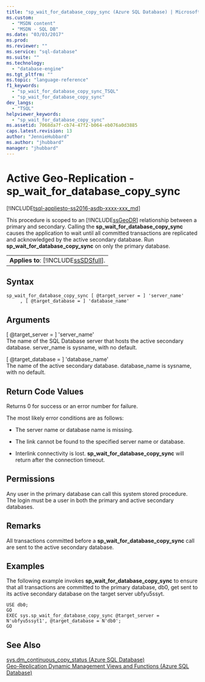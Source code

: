 ```yaml
---
title: "sp_wait_for_database_copy_sync (Azure SQL Database) | Microsoft Docs"
ms.custom: 
  - "MSDN content"
  - "MSDN - SQL DB"
ms.date: "03/03/2017"
ms.prod: 
ms.reviewer: ""
ms.service: "sql-database"
ms.suite: ""
ms.technology: 
  - "database-engine"
ms.tgt_pltfrm: ""
ms.topic: "language-reference"
f1_keywords: 
  - "sp_wait_for_database_copy_sync_TSQL"
  - "sp_wait_for_database_copy_sync"
dev_langs: 
  - "TSQL"
helpviewer_keywords: 
  - "sp_wait_for_database_copy_sync"
ms.assetid: 7068da7f-cb74-47f2-b064-eb076a0d3885
caps.latest.revision: 13
author: "JennieHubbard"
ms.author: "jhubbard"
manager: "jhubbard"
---
```

# Active Geo-Replication - sp_wait_for_database_copy_sync
[!INCLUDE[tsql-appliesto-ss2016-asdb-xxxx-xxx_md](../../includes/tsql-appliesto-ss2016-asdb-xxxx-xxx-md.md)]

  This procedure is scoped to an [!INCLUDE[ssGeoDR](../../includes/ssgeodr-md.md)] relationship between a primary and secondary. Calling the **sp_wait_for_database_copy_sync** causes the application to wait until all committed transactions are replicated and acknowledged by the active secondary database. Run **sp_wait_for_database_copy_sync** on only the primary database.  
  
||  
|-|  
|**Applies to**: [!INCLUDE[ssSDSfull](../../includes/sssdsfull-md.md)].|  
  
## Syntax  
  
```  
sp_wait_for_database_copy_sync [ @target_server = ] 'server_name'   
     , [ @target_database = ] 'database_name'  
```  
  
## Arguments  
 [ @target_server = ] 'server_name'  
 The name of the SQL Database server that hosts the active secondary database. server_name is sysname, with no default.  
  
 [ @target_database = ] 'database_name'  
 The name of the active secondary database. database_name is sysname, with no default.  
  
## Return Code Values  
 Returns 0 for success or an error number for failure.  
  
 The most likely error conditions are as follows:  
  
-   The server name or database name is missing.  
  
-   The link cannot be found to the specified server name or database.  
  
-   Interlink connectivity is lost. **sp_wait_for_database_copy_sync** will return after the connection timeout.  
  
## Permissions  
 Any user in the primary database can call this system stored procedure. The login must be a user in both the primary and active secondary databases.  
  
## Remarks  
 All transactions committed before a **sp_wait_for_database_copy_sync** call are sent to the active secondary database.  
  
## Examples  
 The following example invokes **sp_wait_for_database_copy_sync** to ensure that all transactions are committed to the primary database, db0, get sent to its active secondary database on the target server ubfyu5ssyt.  
  
```  
USE db0;  
GO  
EXEC sys.sp_wait_for_database_copy_sync @target_server = N'ubfyu5ssyt1', @target_database = N'db0';  
GO  
```  
  
## See Also  
 [sys.dm_continuous_copy_status &#40;Azure SQL Database&#41;](../../relational-databases/system-dynamic-management-views/sys-dm-continuous-copy-status-azure-sql-database.md)   
 [Geo-Replication Dynamic Management Views and Functions &#40;Azure SQL Database&#41;](../../relational-databases/system-dynamic-management-views/geo-replication-dynamic-management-views-and-functions-azure-sql-database.md)  
  
  